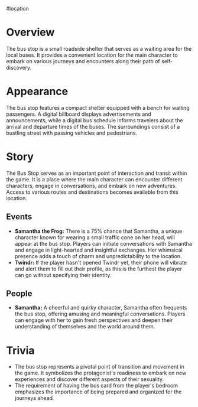#location 

# Overview
The bus stop is a small roadside shelter that serves as a waiting area for the local buses. It provides a convenient location for the main character to embark on various journeys and encounters along their path of self-discovery.

# Appearance
The bus stop features a compact shelter equipped with a bench for waiting passengers. A digital billboard displays advertisements and announcements, while a digital bus schedule informs travelers about the arrival and departure times of the buses. The surroundings consist of a bustling street with passing vehicles and pedestrians.

# Story
The Bus Stop serves as an important point of interaction and transit within the game. It is a place where the main character can encounter different characters, engage in conversations, and embark on new adventures. Access to various routes and destinations becomes available from this location.

## Events
- **Samantha the Frog:** There is a 75% chance that Samantha, a unique character known for wearing a small traffic cone on her head, will appear at the bus stop. Players can initiate conversations with Samantha and engage in light-hearted and insightful exchanges. Her whimsical presence adds a touch of charm and unpredictability to the location.
- **Twindr:** If the player hasn't opened Twindr yet, their phone will vibrate and alert them to fill out their profile, as this is the furthest the player can go without specifying their identity.

## People
- **Samantha:** A cheerful and quirky character, Samantha often frequents the bus stop, offering amusing and meaningful conversations. Players can engage with her to gain fresh perspectives and deepen their understanding of themselves and the world around them.

# Trivia
- The bus stop represents a pivotal point of transition and movement in the game. It symbolizes the protagonist's readiness to embark on new experiences and discover different aspects of their sexuality.
- The requirement of having the bus card from the player's bedroom emphasizes the importance of being prepared and organized for the journeys ahead.
